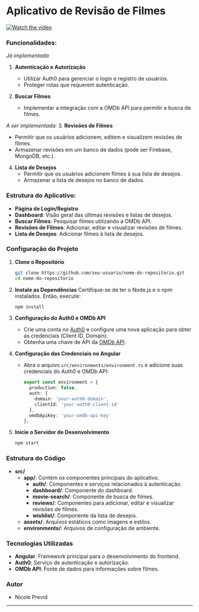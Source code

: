 # Aplicativo de Revisão de Filmes

[![Watch the video](https://img.youtube.com/vi/GMVKyEcVBNo/maxresdefault.jpg)](https://www.youtube.com/watch?v=GMVKyEcVBNo)
### Funcionalidades:

*Já implementada*
1. **Autenticação e Autorização**
   - Utilizar Auth0 para gerenciar o login e registro de usuários.
   - Proteger rotas que requerem autenticação.

2. **Buscar Filmes**
   - Implementar a integração com a OMDb API para permitir a busca de filmes.

*A ser implementada:*
3. **Revisões de Filmes**
   - Permitir que os usuários adicionem, editem e visualizem revisões de filmes.
   - Armazenar revisões em um banco de dados (pode ser Firebase, MongoDB, etc.).

4. **Lista de Desejos**
   - Permitir que os usuários adicionem filmes à sua lista de desejos.
   - Armazenar a lista de desejos no banco de dados.


### Estrutura do Aplicativo:

- **Página de Login/Registro**
- **Dashboard**: Visão geral das últimas revisões e listas de desejos.
- **Buscar Filmes**: Pesquisar filmes utilizando a OMDb API.
- **Revisões de Filmes**: Adicionar, editar e visualizar revisões de filmes.
- **Lista de Desejos**: Adicionar filmes à lista de desejos.

### Configuração do Projeto

1. **Clone o Repositório**
   ```sh
   git clone https://github.com/seu-usuario/nome-do-repositorio.git
   cd nome-do-repositorio
   ```

2. **Instale as Dependências**
   Certifique-se de ter o Node.js e o npm instalados. Então, execute:
   ```sh
   npm install
   ```

3. **Configuração do Auth0 e OMDb API**
   - Crie uma conta no [Auth0](https://auth0.com/) e configure uma nova aplicação para obter as credenciais (Client ID, Domain).
   - Obtenha uma chave de API da [OMDb API](http://www.omdbapi.com/apikey.aspx).

4. **Configuração das Credenciais no Angular**
   - Abra o arquivo `src/environments/environment.ts` e adicione suas credenciais do Auth0 e OMDb API:
     ```typescript
     export const environment = {
       production: false,
       auth: {
         domain: 'your-auth0-domain',
         clientId: 'your-auth0-client-id'
       },
       omdbApiKey: 'your-omdb-api-key'
     };
     ```

5. **Inicie o Servidor de Desenvolvimento**
   ```sh
   npm start
   ```

### Estrutura do Código

- **src/**
  - **app/**: Contém os componentes principais do aplicativo.
    - **auth/**: Componentes e serviços relacionados à autenticação.
    - **dashboard/**: Componente do dashboard.
    - **movie-search/**: Componente de busca de filmes.
    - **reviews/**: Componentes para adicionar, editar e visualizar revisões de filmes.
    - **wishlist/**: Componente da lista de desejos.
  - **assets/**: Arquivos estáticos como imagens e estilos.
  - **environments/**: Arquivos de configuração de ambiente.

### Tecnologias Utilizadas

- **Angular**: Framework principal para o desenvolvimento do frontend.
- **Auth0**: Serviço de autenticação e autorização.
- **OMDb API**: Fonte de dados para informações sobre filmes.

### Autor

- Nicole Previd
---
